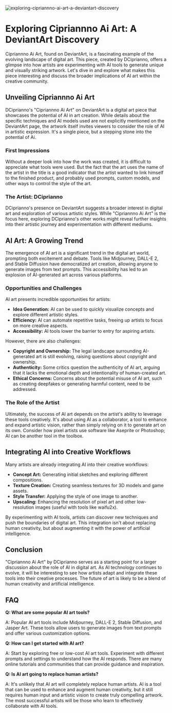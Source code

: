 ![exploring-cipriannno-ai-art-a-deviantart-discovery](https://images.pexels.com/photos/17485710/pexels-photo-17485710.png?auto=compress&cs=tinysrgb&fit=crop&h=627&w=1200)

# Exploring Cipriannno Ai Art: A DeviantArt Discovery

Cipriannno Ai Art, found on DeviantArt, is a fascinating example of the evolving landscape of digital art. This piece, created by DCiprianno, offers a glimpse into how artists are experimenting with AI tools to generate unique and visually striking artwork. Let's dive in and explore what makes this piece interesting and discuss the broader implications of AI art within the creative community.

## Unveiling Cipriannno Ai Art

DCiprianno's "Cipriannno Ai Art" on DeviantArt is a digital art piece that showcases the potential of AI in art creation. While details about the specific techniques and AI models used are not explicitly mentioned on the DeviantArt page, the artwork itself invites viewers to consider the role of AI in artistic expression. It's a single piece, but a stepping stone into the potential of Ai.

### First Impressions

Without a deeper look into how the work was created, it is difficult to appreciate what tools were used. But the fact that the art uses the name of the artist in the title is a good indicator that the artist wanted to link himself to the finished product, and probably used prompts, custom models, and other ways to control the style of the art. 

### The Artist: DCiprianno

DCiprianno's presence on DeviantArt suggests a broader interest in digital art and exploration of various artistic styles. While "Cipriannno Ai Art" is the focus here, exploring DCiprianno's other works might reveal further insights into their artistic journey and experimentation with different mediums.

## AI Art: A Growing Trend

The emergence of AI art is a significant trend in the digital art world, prompting both excitement and debate. Tools like Midjourney, DALL-E 2, and Stable Diffusion have democratized art creation, allowing anyone to generate images from text prompts. This accessibility has led to an explosion of AI-generated art across various platforms.

### Opportunities and Challenges

AI art presents incredible opportunities for artists:

*   **Idea Generation:** AI can be used to quickly visualize concepts and explore different artistic styles.
*   **Efficiency:** AI can automate repetitive tasks, freeing up artists to focus on more creative aspects.
*   **Accessibility:** AI tools lower the barrier to entry for aspiring artists.

However, there are also challenges:

*   **Copyright and Ownership:** The legal landscape surrounding AI-generated art is still evolving, raising questions about copyright and ownership.
*   **Authenticity:** Some critics question the authenticity of AI art, arguing that it lacks the emotional depth and intentionality of human-created art.
*   **Ethical Concerns:** Concerns about the potential misuse of AI art, such as creating deepfakes or generating harmful content, need to be addressed.

### The Role of the Artist

Ultimately, the success of AI art depends on the artist's ability to leverage these tools creatively.  It's about using AI as a collaborator, a tool to enhance and expand artistic vision, rather than simply relying on it to generate art on its own. Consider how pixel artists use software like Aseprite or Photoshop; AI can be another tool in the toolbox.

## Integrating AI into Creative Workflows

Many artists are already integrating AI into their creative workflows:

*   **Concept Art:** Generating initial sketches and exploring different compositions.
*   **Texture Creation:** Creating seamless textures for 3D models and game assets.
*   **Style Transfer:** Applying the style of one image to another.
*   **Upscaling:** Enhancing the resolution of pixel art and other low-resolution images (useful with tools like waifu2x).

By experimenting with AI tools, artists can discover new techniques and push the boundaries of digital art. This integration isn't about replacing human creativity, but about augmenting it with the power of artificial intelligence.

## Conclusion

"Cipriannno Ai Art" by DCiprianno serves as a starting point for a larger discussion about the role of AI in digital art. As AI technology continues to evolve, it will be interesting to see how artists adapt and integrate these tools into their creative processes. The future of art is likely to be a blend of human creativity and artificial intelligence.

## FAQ

**Q: What are some popular AI art tools?**

A: Popular AI art tools include Midjourney, DALL-E 2, Stable Diffusion, and Jasper Art. These tools allow users to generate images from text prompts and offer various customization options.

**Q: How can I get started with AI art?**

A: Start by exploring free or low-cost AI art tools. Experiment with different prompts and settings to understand how the AI responds. There are many online tutorials and communities that can provide guidance and inspiration.

**Q: Is AI art going to replace human artists?**

A: It's unlikely that AI art will completely replace human artists. AI is a tool that can be used to enhance and augment human creativity, but it still requires human input and artistic vision to create truly compelling artwork.  The most successful artists will be those who learn to effectively collaborate with AI tools.
